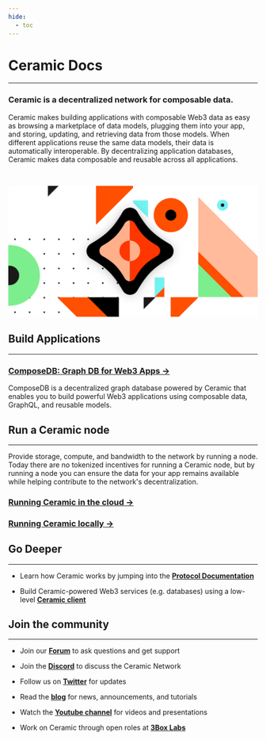 ```yaml
---
hide:
  - toc
---
```


# **Ceramic Docs**

---

### **Ceramic is a decentralized network for composable data.**

Ceramic makes building applications with composable Web3 data as easy as browsing a marketplace of data models, plugging them into your app, and storing, updating, and retrieving data from those models. When different applications reuse the same data models, their data is automatically interoperable. By decentralizing application databases, Ceramic makes data composable and reusable across all applications.

</br>

![](../images/image-ceramic-opengraph.png)

## **Build Applications**

---

### [**ComposeDB: Graph DB for Web3 Apps →**](https://composedb.js.org/)

ComposeDB is a decentralized graph database powered by Ceramic that enables you to build powerful Web3 applications using composable data, GraphQL, and reusable models.


## **Run a Ceramic node**

---

Provide storage, compute, and bandwidth to the network by running a node. Today there are no tokenized incentives for running a Ceramic node, but by running a node you can ensure the data for your app remains available while helping contribute to the network's decentralization.

### [**Running Ceramic in the cloud →**](../run/nodes/nodes.md)

### [**Running Ceramic locally →**](../build/cli/installation.md)

## **Go Deeper**

---

- Learn how Ceramic works by jumping into the [**Protocol Documentation**](../protocol/index.md)

- Build Ceramic-powered Web3 services (e.g. databases) using a low-level [**Ceramic client**](../build/clients/index.md)


## **Join the community**

---

- Join our [**Forum**](https://forum.ceramic.network) to ask questions and get support

- Join the [**Discord**](https://chat.ceramic.network) to discuss the Ceramic Network

- Follow us on [**Twitter**](https://twitter.com/ceramicnetwork) for updates

- Read the [**blog**](https://blog.ceramic.network) for news, announcements, and tutorials

- Watch the [**Youtube channel**](https://www.youtube.com/channel/UCgCLq5dx7sX-yUrrEbtYqVw) for videos and presentations

- Work on Ceramic through open roles at [**3Box Labs**](https://careers.3boxlabs.com)
